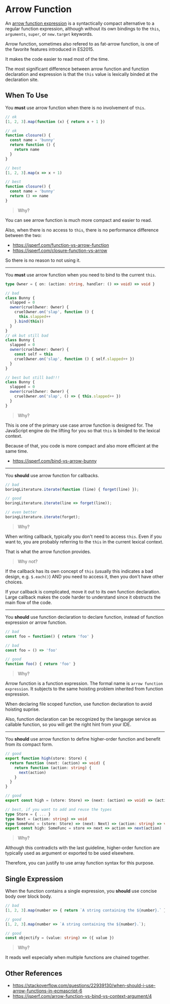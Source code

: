 # Arrow Function

An [arrow function expression][arrow-function-expression] is a syntactically compact alternative to a regular function expression,
although without its own bindings to the `this`, `arguments`, `super`, or `new.target` keywords.

Arrow function, sometimes also refered to as fat-arrow function,
is one of the favorite features introduced in ES2015.

It makes the code easier to read most of the time.

The most significant difference between arrow function and function declaration and expression is that the `this` value is lexically binded at the declaration site.

## When To Use

You **must** use arrow function when there is no involvement of `this`.

```ts
// ok
[1, 2, 3].map(function (x) { return x + 1 })

// ok
function closure() {
  const name = 'bunny'
  return function () {
    return name
  }
}

// best
[1, 2, 3].map(x => x + 1)

// best
function closure() {
  const name = 'bunny'
  return () => name
}
```

> Why?

You can see arrow function is much more compact and easier to read.

Also, when there is no access to `this`,
there is no performance difference between the two:

- <https://jsperf.com/function-vs-arrow-function>
- <https://jsperf.com/closure-function-vs-arrow>

So there is no reason to not using it.

---

You **must** use arrow function when you need to bind to the current `this`.

```ts
type Owner = { on: (action: string, handler: () => void) => void }

// bad
class Bunny {
  slapped = 0
  owner(cruelOwner: Owner) {
    cruelOwner.on('slap', function () {
      this.slapped++
    }.bind(this))
  }
}
// ok but still bad
class Bunny {
  slapped = 0
  owner(cruelOwner: Owner) {
    const self = this
    cruelOwner.on('slap', function () { self.slapped++ })
  }
}

// best but still bad!!!
class Bunny {
  slapped = 0
  owner(cruelOwner: Owner) {
    cruelOwner.on('slap', () => { this.slapped++ })
  }
}
```

> Why?

This is one of the primary use case arrow function is designed for.
The JavaScript engine do the lifting for you so that `this` is binded to the lexical context.

Because of that, you code is more compact and also more efficient at the same time.

- <https://jsperf.com/bind-vs-arrow-bunny>

---

You **should** use arrow function for callbacks.

```ts
// bad
boringLiterature.iterate(function (line) { forget(line) });

// good
boringLiterature.iterate(line => forget(line));

// even better
boringLiterature.iterate(forget);
```

> Why?

When writing callback,
typically you don't need to access `this`.
Even if you want to, you are probably referring to the `this` in the current lexical context.

That is what the arrow function provides.

> Why not?

If the callback has its own concept of `this` (usually this indicates a bad design, e.g. `$.each()`) AND you need to access it, then you don't have other choices.

If your callback is complicated, move it out to its own function declaration. Large callback makes the code harder to understand since it obstructs the main flow of the code.

---

You **should** use function declaration to declare function,
instead of function expression or arrow function.

```ts
// bad
const foo = function() { return 'foo' }

// bad
const foo = () => 'foo'

// good
function foo() { return 'foo' }
```

> Why?

Arrow function is a function expression.
The formal name is `arrow function expression`.
It subjects to the same hoisting problem inherited from function expression.

When declaring file scoped function, use function declaration to avoid hoisting suprise.

Also, function declaration can be recognized by the langauge service as callable function,
so you will get the right hint from your IDE.

---

You **should** use arrow function to define higher-order function and benefit from its compact form.

```ts
// good
export function high(store: Store) {
  return function (next: (action) => void) {
    return function (action: string) {
      next(action)
    }
  }
}

// good
export const high = (store: Store) => (next: (action) => void) => (action: string) => next(action)

// best, if you want to add and reuse the types
type Store = { ... }
type Next = (action: string) => void
type SomeFunc = (store: Store) => (next: Next) => (action: string) => void
export const high: SomeFunc = store => next => action => next(action)
```

> Why?

Although this contradicts with the last guideline,
higher-order function are typically used as argument or exported to be used elsewhere.

Therefore, you can justify to use array function syntax for this purpose.

## Single Expression

When the function contains a single expression,
you **should** use concise body over block body.

```ts
// bad
[1, 2, 3].map(number => { return `A string containing the ${number}.` });

// good
[1, 2, 3].map(number => `A string containing the ${number}.`);

// good
const objectify = (value: string) => ({ value })
```

> Why?

It reads well especially when multiple functions are chained together.

## Other References

- <https://stackoverflow.com/questions/22939130/when-should-i-use-arrow-functions-in-ecmascript-6>
- <https://jsperf.com/arrow-function-vs-bind-vs-context-argument/4>

[arrow-function-expression]: <https://developer.mozilla.org/en-US/docs/Web/JavaScript/Reference/Functions/Arrow_functions>
